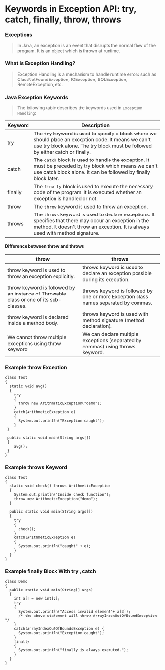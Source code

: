 # Keywords in Exception API: try, catch, finally, throw, throws
### Exceptions
> In Java, an exception is an event that disrupts the normal flow of the program. It is an object which is thrown at runtime.
### What is Exception Handling?
> Exception Handling is a mechanism to handle runtime errors such as ClassNotFoundException, IOException, SQLException, RemoteException, etc.
### Java Exception Keywords
> The following table describes the keywords used in `Exception Handling`:

|Keyword|Description|
|-------|-----------|
| try | The `try` keyword is used to specify a block where we should place an exception code. It means we can't use try block alone. The try block must be followed by either catch or finally.|
| catch | The `catch` block is used to handle the exception. It must be preceded by try block which means we can't use catch block alone. It can be followed by finally block later.|
| finally | The `finally` block is used to execute the necessary code of the program. It is executed whether an exception is handled or not. |
| throw | The `throw` keyword is used to throw an exception. |
| throws | The `throws` keyword is used to declare exceptions. It specifies that there may occur an exception in the method. It doesn't throw an exception. It is always used with method signature. |

#### Difference between throw and throws

| throw | throws |
| ------|--------|
|throw keyword is used to throw an exception explicitly.| throws keyword is used to declare an exception possible during its execution.|
| throw keyword is followed by an instance of Throwable class or one of its sub-classes.|throws keyword is followed by one or more Exception class names separated by commas.|
| throw keyword is declared inside a method body.| throws keyword is used with method signature (method declaration). |
| We cannot throw multiple exceptions using throw keyword.| We can declare multiple exceptions (separated by commas) using throws keyword. |

### Example throw Exception
```
class Test
{
  static void avg()
  {
    try
    {
      throw new ArithmeticException("demo");
    }
    catch(ArithmeticException e)
    {
      System.out.println("Exception caught");
    }
 }

 public static void main(String args[])
 {
    avg();
 }
}  
```
### Example throws Keyword

```
class Test
{
  static void check() throws ArithmeticException
  {  
    System.out.println("Inside check function");
    throw new ArithmeticException("demo");
  }

  public static void main(String args[])
  {
    try
    {
      check();
    }
    catch(ArithmeticException e)
    {
      System.out.println("caught" + e);
    }
  }
}
```
### Example finally Block With try , catch
```
class Demo
{
  public static void main(String[] args)
  {
    int a[] = new int[2];
    try
    {
      System.out.println("Access invalid element"+ a[3]);
      /* the above statement will throw ArrayIndexOutOfBoundException */
    }
    catch(ArrayIndexOutOfBoundsException e) {
      System.out.println("Exception caught");
    }
    finally
    {
      System.out.println("finally is always executed.");
    }
  }
}
```





